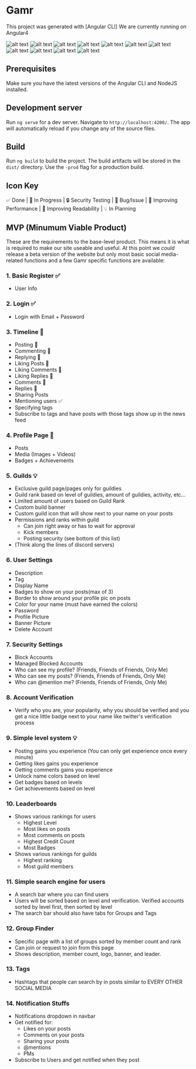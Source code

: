 # Gamr

This project was generated with [Angular CLI]
We are currently running on Angular4

![alt text](https://johnpapa.gallerycdn.vsassets.io/extensions/johnpapa/angular2/2.3.2/1496112266388/Microsoft.VisualStudio.Services.Icons.Default "Angular")
![alt text](http://blemoine.github.io/typescript-slides/images/typescript-logo.png "TypeScript")
![alt text](https://chocolatey.org/content/packageimages/sass.1.0.0-alpha9.png "Sass")
![alt text](http://www.slashen.com/img/portfolio/nodejs.png "NodeJS")
![alt text](http://i.imgur.com/ZzxaPIf.png "NGX-Bootstrap")
![alt text](https://bitbucket.org/lucee/lucee/avatar/128/?ts=1492765672 "Lucee")
![alt text](http://aaronmelton.com/blog/wp-content/uploads/2014/03/mysql.png "MySQL")
![alt text](http://rebelute.com/assets/main_site/images/technologies/Jasmine.png "Jasmine")
![alt text](https://pullos.files.wordpress.com/2013/10/apache-icon.png?w=240 "Apache2")
![alt text](https://blog.rackspace.com/wp-content/uploads/2014/06/docker-whale.png "Docker")
![alt text](https://perlmaven.com/img/mongodb-logo.png "MongoDB")

## Prerequisites

Make sure you have the latest versions of the Angular CLI and NodeJS installed.

## Development server

Run `ng serve` for a dev server. Navigate to `http://localhost:4200/`. The app will automatically reload if you change any of the source files.

## Build

Run `ng build` to build the project. The build artifacts will be stored in the `dist/` directory. Use the `-prod` flag for a production build.

## Icon Key
✅ Done |  🚧 In Progress | 🔒 Security Testing | 🐛 Bug/Issue | 🚀 Improving Performance | 🎨 Improving Readability | 💡 In Planning

## MVP (Minumum Viable Product)

These are the requirements to the base-level product. This means it is what is required to make our site useable and useful. At this point we *could* release a beta version of the website but only most basic social media-related functions and a few Gamr specific functions are available:

### 1. Basic Register ✅
  * User Info
### 2. Login  ✅
  * Login with Email + Password
### 3. Timeline 🚧
  * Posting 🚧
  * Commenting 🚧
  * Replying 🚧
  * Liking Posts 🚧
  * Liking Comments 🚧
  * Liking Replies 🚧
  * Comments 🚧
  * Replies 🚧
  * Sharing Posts
  * Mentioning users ✅
  * Specifying tags
  * Subscribe to tags and have posts with those tags show up in the news feed
### 4. Profile Page 🚧
  * Posts
  * Media (Images + Videos)
  * Badges + Achievements
### 5. Guilds 💡
  * Exclusive guild page/pages only for guildies
  * Guild rank based on level of guildies, amount of guildies, activity, etc...
  * Limited amount of users based on Guild Rank
  * Custom build banner
  * Custom guild icon that will show next to your name on your posts
  * Permissions and ranks within guild
    * Can join right away or has to wait for approval
    * Kick members
    * Posting security (see bottom of this list)
  * (Think along the lines of discord servers)
### 6. User Settings
  * Description
  * Tag
  * Display Name
  * Badges to show on your posts(max of 3)
  * Border to show around your profile pic on posts
  * Color for your name (must have earned the colors)
  * Password
  * Profile Picture
  * Banner Picture
  * Delete Account
### 7. Security Settings
  * Block Accounts
  * Managed Blocked Accounts
  * Who can see my profile? (Friends, Friends of Friends, Only Me)
  * Who can see my posts? (Friends, Friends of Friends, Only Me)
  * Who can @mention me? (Friends, Friends of Friends, Only Me)
### 8. Account Verification
  * Verify who you are, your popularity, why you should be verified and you get a nice little badge next to your name like
    twitter's verification process
### 9. Simple level system 💡
  * Posting gains you experience (You can only get experience once every minute)
  * Getting likes gains you experience
  * Getting comments gains you experience
  * Unlock name colors based on level
  * Get badges based on levels
  * Get achievements based on level
### 10. Leaderboards
  * Shows various rankings for users
    * Highest Level
    * Most likes on posts
    * Most comments on posts
    * Highest Credit Count
    * Most Badges
  * Shows various rankings for guilds
    * Highest ranking
    * Most guild members
### 11. Simple search engine for users
  * A search bar where you can find users
  * Users will be sorted based on level and verification. Verified accounts sorted by level first, then sorted by level
  * The search bar should also have tabs for Groups and Tags
### 12. Group Finder
  * Specific page with a list of groups sorted by member count and rank
  * Can join or request to join from this page
  * Shows description, member count, logo, banner, and leader. 
### 13. Tags
  * Hashtags that people can search by in posts similar to EVERY OTHER SOCIAL MEDIA
### 14. Notification Stuffs
  * Notifications dropdown in navbar
  * Get notified for:
     * Likes on your posts
     * Comments on your posts
     * Sharing your posts
     * @mentions
     * PMs 
  * Subscribe to Users and get notified when they post





